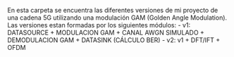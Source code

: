 En esta carpeta se encuentra las diferentes versiones de mi proyecto de una cadena 5G utilizando una modulación GAM (Golden Angle Modulation).
Las versiones estan formadas por los siguientes módulos:
    - v1: DATASOURCE + MODULACION GAM + CANAL AWGN SIMULADO + DEMODULACION GAM + DATASINK (CÁLCULO BER)
    - v2: v1 + DFT/IFT + OFDM
